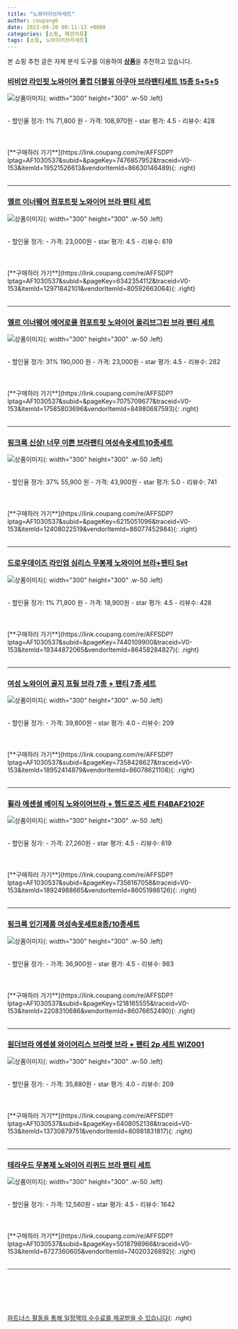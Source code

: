 ```yaml
---
title: "노와이어브라세트"
author: coupang6
date: 2023-09-20 00:11:13 +0800
categories: [쇼핑, 패션의류]
tags: [쇼핑, 노와이어브라세트]
---
```


본 쇼핑 추천 글은 자체 분석 도구를 이용하여 [**상품**](https://link.coupang.com/a/bao1ui)을 추천하고 있습니다.

### [비비안 라인핏 노와이어 풀컵 더블윙 아쿠아 브라팬티세트 15종 5+5+5](https://link.coupang.com/re/AFFSDP?lptag=AF1030537&subid=&pageKey=7476857952&traceid=V0-153&itemId=19521526613&vendorItemId=86630146489)

![상품이미지](https://thumbnail8.coupangcdn.com/thumbnails/remote/230x230ex/image/vendor_inventory/41d9/50770e9a1532e6f7d3f60ce584845208d291ac8a4e84d3e9e98279e958b6.jpg){: width="300" height="300" .w-50 .left}


<br>
- 할인율 정가: 1%  71,800   원
- 가격: 108,970원
- star 평가: 4.5
- 리뷰수: 428
<br>
<br>
<br>
<br>
[**구매하러 가기**](https://link.coupang.com/re/AFFSDP?lptag=AF1030537&subid=&pageKey=7476857952&traceid=V0-153&itemId=19521526613&vendorItemId=86630146489){: .right}
<br>
<br>

---

### [엘르 이너웨어 컴포트핏 노와이어 브라 팬티 세트](https://link.coupang.com/re/AFFSDP?lptag=AF1030537&subid=&pageKey=6342354112&traceid=V0-153&itemId=12971842101&vendorItemId=80592663064)

![상품이미지](https://thumbnail6.coupangcdn.com/thumbnails/remote/230x230ex/image/vendor_inventory/71de/bb6db625de21ea8049db9c1e122b244176ff20f3512a68cb0d98d3821df7.jpg){: width="300" height="300" .w-50 .left}


<br>
- 할인율 정가: 
- 가격: 23,000원
- star 평가: 4.5
- 리뷰수: 619
<br>
<br>
<br>
<br>
[**구매하러 가기**](https://link.coupang.com/re/AFFSDP?lptag=AF1030537&subid=&pageKey=6342354112&traceid=V0-153&itemId=12971842101&vendorItemId=80592663064){: .right}
<br>
<br>

---

### [엘르 이너웨어 에어로쿨 컴포트핏 노와이어 올리브그린 브라 팬티 세트](https://link.coupang.com/re/AFFSDP?lptag=AF1030537&subid=&pageKey=7075709677&traceid=V0-153&itemId=17585803696&vendorItemId=84980687593)

![상품이미지](https://thumbnail7.coupangcdn.com/thumbnails/remote/230x230ex/image/vendor_inventory/c38b/e7a48af5b4f7db8df52b149a7088dc0863b04d66ad55ad5bbb9013be8a8c.jpg){: width="300" height="300" .w-50 .left}


<br>
- 할인율 정가: 31%  190,000   원
- 가격: 23,000원
- star 평가: 4.5
- 리뷰수: 282
<br>
<br>
<br>
<br>
[**구매하러 가기**](https://link.coupang.com/re/AFFSDP?lptag=AF1030537&subid=&pageKey=7075709677&traceid=V0-153&itemId=17585803696&vendorItemId=84980687593){: .right}
<br>
<br>

---

### [핑크룩 신상! 너무 이쁜 브라팬티 여성속옷세트10종세트](https://link.coupang.com/re/AFFSDP?lptag=AF1030537&subid=&pageKey=6215051096&traceid=V0-153&itemId=12408022519&vendorItemId=86077452984)

![상품이미지](https://thumbnail9.coupangcdn.com/thumbnails/remote/230x230ex/image/vendor_inventory/c6e0/839d71b480c8f3713ee68232a8b0e033369e77b52b5d759212c2a69a044e.jpg){: width="300" height="300" .w-50 .left}


<br>
- 할인율 정가: 37%  55,900   원
- 가격: 43,900원
- star 평가: 5.0
- 리뷰수: 741
<br>
<br>
<br>
<br>
[**구매하러 가기**](https://link.coupang.com/re/AFFSDP?lptag=AF1030537&subid=&pageKey=6215051096&traceid=V0-153&itemId=12408022519&vendorItemId=86077452984){: .right}
<br>
<br>

---

### [드로우데이즈 라인업 심리스 무봉제 노와이어 브라+팬티 Set](https://link.coupang.com/re/AFFSDP?lptag=AF1030537&subid=&pageKey=7440109900&traceid=V0-153&itemId=19344872065&vendorItemId=86458284827)

![상품이미지](https://thumbnail9.coupangcdn.com/thumbnails/remote/230x230ex/image/vendor_inventory/58c6/dd6b5d48d67f1200d04a1ae4ca5c1f3b59b2ec0c8ca099941abcee89b21b.jpg){: width="300" height="300" .w-50 .left}


<br>
- 할인율 정가: 1%  71,800   원
- 가격: 18,900원
- star 평가: 4.5
- 리뷰수: 428
<br>
<br>
<br>
<br>
[**구매하러 가기**](https://link.coupang.com/re/AFFSDP?lptag=AF1030537&subid=&pageKey=7440109900&traceid=V0-153&itemId=19344872065&vendorItemId=86458284827){: .right}
<br>
<br>

---

### [여성 노와이어 골지 프릴 브라 7종 + 팬티 7종 세트](https://link.coupang.com/re/AFFSDP?lptag=AF1030537&subid=&pageKey=7358428627&traceid=V0-153&itemId=18952414879&vendorItemId=86078621108)

![상품이미지](https://thumbnail10.coupangcdn.com/thumbnails/remote/230x230ex/image/vendor_inventory/8197/6b5be7ba56d27f9a81628c40123e1345293f290dc280e7589d2f24366eb9.jpg){: width="300" height="300" .w-50 .left}


<br>
- 할인율 정가: 
- 가격: 39,800원
- star 평가: 4.0
- 리뷰수: 209
<br>
<br>
<br>
<br>
[**구매하러 가기**](https://link.coupang.com/re/AFFSDP?lptag=AF1030537&subid=&pageKey=7358428627&traceid=V0-153&itemId=18952414879&vendorItemId=86078621108){: .right}
<br>
<br>

---

### [휠라 에센셜 베이직 노와이어브라 + 헴드로즈 세트 FI4BAF2102F](https://link.coupang.com/re/AFFSDP?lptag=AF1030537&subid=&pageKey=7356167058&traceid=V0-153&itemId=18924988665&vendorItemId=86051986126)

![상품이미지](https://thumbnail8.coupangcdn.com/thumbnails/remote/230x230ex/image/rs_quotation_api/sky0biv6/e2a77b6ec46a42bea168d17dc1ddf051.jpg){: width="300" height="300" .w-50 .left}


<br>
- 할인율 정가: 
- 가격: 27,260원
- star 평가: 4.5
- 리뷰수: 619
<br>
<br>
<br>
<br>
[**구매하러 가기**](https://link.coupang.com/re/AFFSDP?lptag=AF1030537&subid=&pageKey=7356167058&traceid=V0-153&itemId=18924988665&vendorItemId=86051986126){: .right}
<br>
<br>

---

### [핑크룩 인기제품 여성속옷세트8종/10종세트](https://link.coupang.com/re/AFFSDP?lptag=AF1030537&subid=&pageKey=1218165555&traceid=V0-153&itemId=2208310686&vendorItemId=86076652490)

![상품이미지](https://thumbnail8.coupangcdn.com/thumbnails/remote/230x230ex/image/vendor_inventory/073a/7a4f71cad24b17d75cb5bc95f6678229ebe6b4c766148c23dd486db681ba.jpg){: width="300" height="300" .w-50 .left}


<br>
- 할인율 정가: 
- 가격: 36,900원
- star 평가: 4.5
- 리뷰수: 983
<br>
<br>
<br>
<br>
[**구매하러 가기**](https://link.coupang.com/re/AFFSDP?lptag=AF1030537&subid=&pageKey=1218165555&traceid=V0-153&itemId=2208310686&vendorItemId=86076652490){: .right}
<br>
<br>

---

### [원더브라 에센셜 와이어리스 브라렛 브라 + 팬티 2p 세트 WIZ001](https://link.coupang.com/re/AFFSDP?lptag=AF1030537&subid=&pageKey=6408052138&traceid=V0-153&itemId=13730879751&vendorItemId=80981831817)

![상품이미지](https://thumbnail6.coupangcdn.com/thumbnails/remote/230x230ex/image/retail/images/8685254455706228-78f0da03-ca32-405e-b01a-ce6b676aa1c3.jpg){: width="300" height="300" .w-50 .left}


<br>
- 할인율 정가: 
- 가격: 35,880원
- star 평가: 4.0
- 리뷰수: 209
<br>
<br>
<br>
<br>
[**구매하러 가기**](https://link.coupang.com/re/AFFSDP?lptag=AF1030537&subid=&pageKey=6408052138&traceid=V0-153&itemId=13730879751&vendorItemId=80981831817){: .right}
<br>
<br>

---

### [테라우드 무봉제 노와이어 리퀴드 브라 팬티 세트](https://link.coupang.com/re/AFFSDP?lptag=AF1030537&subid=&pageKey=5018798966&traceid=V0-153&itemId=6727360605&vendorItemId=74020326892)

![상품이미지](https://thumbnail8.coupangcdn.com/thumbnails/remote/230x230ex/image/rs_quotation_api/xer84wg2/f0348b891cda4c818e3c4814f71b782b.jpg){: width="300" height="300" .w-50 .left}


<br>
- 할인율 정가: 
- 가격: 12,560원
- star 평가: 4.5
- 리뷰수: 1642
<br>
<br>
<br>
<br>
[**구매하러 가기**](https://link.coupang.com/re/AFFSDP?lptag=AF1030537&subid=&pageKey=5018798966&traceid=V0-153&itemId=6727360605&vendorItemId=74020326892){: .right}
<br>
<br>

---
<br><br><br><br><br> [파트너스 활동을 통해 일정액의 수수료를 제공받을 수 있습니다](https://link.coupang.com/a/bao1ui){: .right}